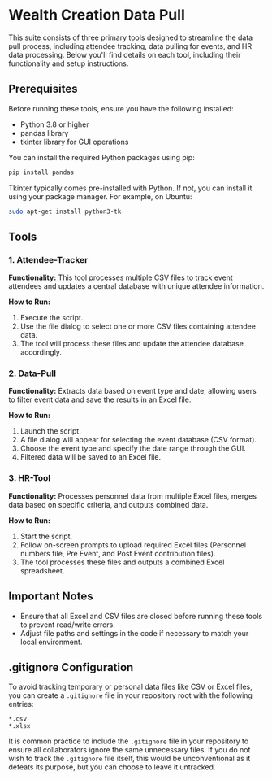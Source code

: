 
# Wealth Creation Data Pull 

This suite consists of three primary tools designed to streamline the data pull process, including attendee tracking, data pulling for events, and HR data processing. Below you'll find details on each tool, including their functionality and setup instructions.

## Prerequisites

Before running these tools, ensure you have the following installed:
- Python 3.8 or higher
- pandas library
- tkinter library for GUI operations

You can install the required Python packages using pip:

```bash
pip install pandas
```

Tkinter typically comes pre-installed with Python. If not, you can install it using your package manager. For example, on Ubuntu:

```bash
sudo apt-get install python3-tk
```

## Tools

### 1. Attendee-Tracker

**Functionality:** This tool processes multiple CSV files to track event attendees and updates a central database with unique attendee information.

**How to Run:**
1. Execute the script.
2. Use the file dialog to select one or more CSV files containing attendee data.
3. The tool will process these files and update the attendee database accordingly.

### 2. Data-Pull

**Functionality:** Extracts data based on event type and date, allowing users to filter event data and save the results in an Excel file.

**How to Run:**
1. Launch the script.
2. A file dialog will appear for selecting the event database (CSV format).
3. Choose the event type and specify the date range through the GUI.
4. Filtered data will be saved to an Excel file.

### 3. HR-Tool

**Functionality:** Processes personnel data from multiple Excel files, merges data based on specific criteria, and outputs combined data.

**How to Run:**
1. Start the script.
2. Follow on-screen prompts to upload required Excel files (Personnel numbers file, Pre Event, and Post Event contribution files).
3. The tool processes these files and outputs a combined Excel spreadsheet.

## Important Notes

- Ensure that all Excel and CSV files are closed before running these tools to prevent read/write errors.
- Adjust file paths and settings in the code if necessary to match your local environment.

## .gitignore Configuration

To avoid tracking temporary or personal data files like CSV or Excel files, you can create a `.gitignore` file in your repository root with the following entries:

```
*.csv
*.xlsx
```

It is common practice to include the `.gitignore` file in your repository to ensure all collaborators ignore the same unnecessary files. If you do not wish to track the `.gitignore` file itself, this would be unconventional as it defeats its purpose, but you can choose to leave it untracked.

